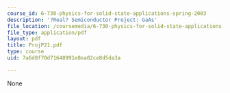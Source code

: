 ```yaml
---
course_id: 6-730-physics-for-solid-state-applications-spring-2003
description: '?Real? Semiconductor Project: GaAs'
file_location: /coursemedia/6-730-physics-for-solid-state-applications-spring-2003/7a6d8f70d71648991e8ea02ce8d5da3a_ProjP21.pdf
file_type: application/pdf
layout: pdf
title: ProjP21.pdf
type: course
uid: 7a6d8f70d71648991e8ea02ce8d5da3a

---
```

None
